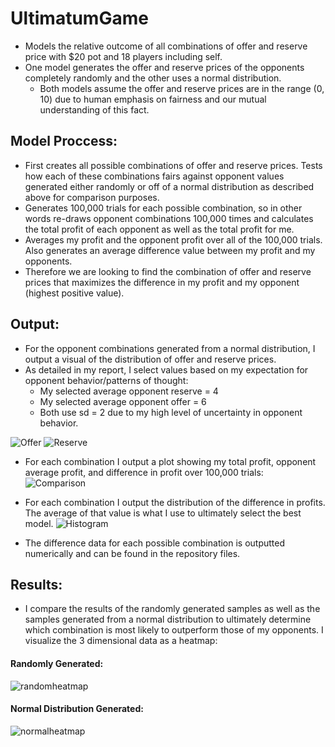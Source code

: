 # UltimatumGame

* Models the relative outcome of all combinations of offer and reserve price with $20 pot and 18 players including self.
* One model generates the offer and reserve prices of the opponents completely randomly and the other uses a normal distribution. 
  + Both models assume the offer and reserve prices are in the range (0, 10) due to human emphasis on fairness and our mutual understanding of this fact.


## Model Proccess:

* First creates all possible combinations of offer and reserve prices. Tests how each of these combinations fairs against opponent values generated either randomly or off of a normal distribution as described above for comparison purposes. 
* Generates 100,000 trials for each possible combination, so in other words re-draws opponent combinations 100,000 times and calculates the total profit of each opponent as well as the total profit for me. 
* Averages my profit and the opponent profit over all of the 100,000 trials. Also generates an average difference value between my profit and my opponents. 
* Therefore we are looking to find the combination of offer and reserve prices that maximizes the difference in my profit and my opponent (highest positive value).

## Output:
* For the opponent combinations generated from a normal distribution, I output a visual of the distribution of offer and reserve prices. 
* As detailed in my report, I select values based on my expectation for opponent behavior/patterns of thought:
  + My selected average opponent reserve = 4
  + My selected average opponent offer =  6 
  + Both use sd = 2 due to my high level of uncertainty in opponent behavior.

![Offer](https://user-images.githubusercontent.com/65736586/132957825-6c2020dd-7978-4921-9404-8578aca108b9.png)
![Reserve](https://user-images.githubusercontent.com/65736586/132957826-7c65cac1-3ee5-457a-9242-63841c9c6fc1.png)

* For each combination I output a plot showing my total profit, opponent average profit, and difference in profit over 100,000 trials: 
 ![Comparison](https://user-images.githubusercontent.com/65736586/132957851-d0664520-8593-4fed-9dd6-8c18b2c3857b.png)


* For each combination I output the distribution of the difference in profits. The average of that value is what I use to ultimately select the best model.
 ![Histogram](https://user-images.githubusercontent.com/65736586/132957874-fc78488c-1987-4639-81f3-bf2d916f4132.png)

* The difference data for each possible combination is outputted numerically and can be found in the repository files. 

## Results:
* I compare the results of the randomly generated samples as well as the samples generated from a normal distribution to ultimately determine which combination is most likely to outperform those of my opponents. I visualize the 3 dimensional data as a heatmap: 

#### Randomly Generated: 
![randomheatmap](https://user-images.githubusercontent.com/65736586/132958485-476c19d6-d2c9-494e-be88-09050dd40cb2.png)


#### Normal Distribution Generated:
![normalheatmap](https://user-images.githubusercontent.com/65736586/132958488-36360853-b105-42af-a7c2-448ff2005a45.png)






